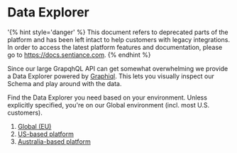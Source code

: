 # Data Explorer

'{% hint style='danger' %} This document refers to deprecated parts of the platform and has been left intact to help customers with legacy integrations. In order to access the latest platform features and documentation, please go to https://docs.sentiance.com. {% endhint %}

Since our large GrapqhQL API can get somewhat overwhelming we provide a Data Explorer powered by [Graphiql](https://github.com/graphql/graphiql). This lets you visually inspect our Schema and play around with the data.

Find the Data Explorer you need based on your environment. Unless explicitly specified, you're on our Global environment \(incl. most U.S. customers\).

1. [Global \(EU\)](https://insights.sentiance.com/graphql)
2. [US-based platform](https://insights.d4.sentiance.com/graphql)
3. [Australia-based platform](https://insights.e6.sentiance.com/graphql)

